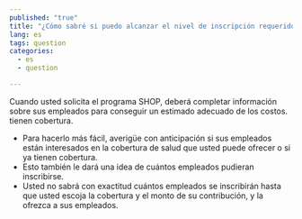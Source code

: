 ```yaml
---
published: "true"
title: "¿Cómo sabré si puedo alcanzar el nivel de inscripción requerido?"
lang: es
tags: question
categories: 
  - es
  - question

---
```


Cuando usted solicita el programa SHOP, deberá completar información sobre sus empleados para conseguir un estimado adecuado de los costos.  
tienen cobertura. 

* Para hacerlo más fácil, averigüe  con anticipación si sus empleados están interesados en la cobertura de salud que usted puede ofrecer o si ya tienen cobertura. 
* Esto también le dará una idea de cuántos empleados pudieran inscribirse.  
* Usted no sabrá con exactitud cuántos empleados se inscribirán hasta que usted escoja la cobertura y el monto de su contribución, y la ofrezca a sus empleados.  
